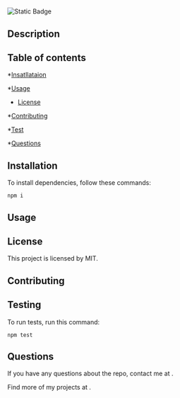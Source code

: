 # 
![Static Badge](https://img.shields.io/badge/license-MIT-green.svg)

## Description



## Table of contents

*[Insatllataion](#installation)

*[Usage](#Usage)


* [License](#license)


*[Contributing](#contibuting)

*[Test](#test)

*[Questions](#questions)

## Installation

To install dependencies, follow these commands:

```
npm i
```

## Usage



## License

  This project is licensed by MIT.

## Contributing



## Testing

To run tests, run this command:

```
npm test
```

## Questions

If you have any questions about the repo, contact me at .

Find more of my projects at [](https://github.com//).


